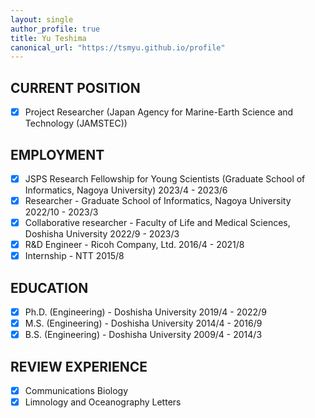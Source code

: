 ```yaml
---
layout: single
author_profile: true
title: Yu Teshima
canonical_url: "https://tsmyu.github.io/profile"
---
```


## CURRENT POSITION
- [x] Project Researcher (Japan Agency for Marine-Earth Science and Technology (JAMSTEC))

## EMPLOYMENT
- [x] JSPS Research Fellowship for Young Scientists (Graduate School of Informatics, Nagoya University) 2023/4 - 2023/6
- [x] Researcher - Graduate School of Informatics, Nagoya University 2022/10 - 2023/3
- [x] Collaborative researcher - Faculty of Life and Medical Sciences, Doshisha University 2022/9 - 2023/3
- [x] R&D Engineer - Ricoh Company, Ltd. 2016/4 - 2021/8
- [x] Internship - NTT 2015/8

## EDUCATION
- [x] Ph.D. (Engineering) - Doshisha University 2019/4 - 2022/9
- [x] M.S. (Engineering) - Doshisha University 2014/4 - 2016/9
- [x] B.S. (Engineering) - Doshisha University 2009/4 - 2014/3

## REVIEW EXPERIENCE
- [x] Communications Biology
- [x] Limnology and Oceanography Letters